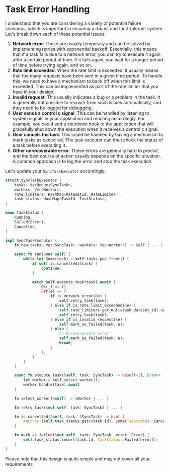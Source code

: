 # Task Error Handling


I understand that you are considering a variety of potential failure scenarios, which is important in ensuring a robust and fault-tolerant system. Let's break down each of these potential issues:

1. **Network error**: These are usually temporary and can be solved by implementing retries with exponential backoff. Essentially, this means that if a task fails due to a network error, you can try to execute it again after a certain period of time. If it fails again, you wait for a longer period of time before trying again, and so on.
2. **Rate limit exceeded**: When the rate limit is exceeded, it usually means that too many requests have been sent in a given time period. To handle this, we need to have a mechanism to back off when this limit is exceeded. This can be implemented as part of the rate limiter that you have in your design.
3. **Invalid request**: This usually indicates a bug or a problem in the task. It is generally not possible to recover from such issues automatically, and they need to be logged for debugging.
4. **User sends a control c signal**: This can be handled by listening to system signals in your application and reacting accordingly. For example, you could add a shutdown hook to the application that will gracefully shut down the execution when it receives a control c signal.
5. **User cancels the task**: This could be handled by having a mechanism to mark tasks as cancelled. The task executor can then check the status of a task before executing it.
6. **Other unrecoverable error**: These errors are generally hard to predict, and the best course of action usually depends on the specific situation. A common approach is to log the error and stop the task execution.

Let's update your `SyncTaskExecutor` accordingly:

```rust
struct SyncTaskExecutor {
    tasks: VecDeque<SyncTask>,
    workers: Vec<Worker>,
    rate_limiters: HashMap<DatasetId, RateLimiter>,
    task_status: HashMap<TaskId, TaskStatus>,
}

enum TaskStatus {
    Running,
    Failed(Error),
    Cancelled,
}

impl SyncTaskExecutor {
    fn new(tasks: Vec<SyncTask>, workers: Vec<Worker>) -> Self { ... }

    async fn run(&mut self) {
        while let Some(task) = self.tasks.pop_front() {
            if self.is_cancelled(&task) {
                continue;
            }

            match self.execute_task(task).await {
                Ok(_) => (),
                Err(e) => {
                    if is_network_error(&e) {
                        self.retry_task(task);
                    } else if is_rate_limit_exceeded(&e) {
                        self.rate_limiters.get_mut(&task.dataset_id).unwrap().freeze();
                        self.retry_task(task);
                    } else if is_invalid_request(&e) {
                        self.mark_as_failed(task, e);
                    } else {
                        // Unrecoverable error
                        self.mark_as_failed(task, e);
                        break;
                    }
                },
            }
        }
    }

    async fn execute_task(&self, task: SyncTask) -> Result<(), Error> {
        let worker = self.select_worker();
        worker.handle(task).await
    }

    fn select_worker(&self) -> &Worker { ... }

    fn retry_task(&mut self, task: SyncTask) { ... }

    fn is_cancelled(&self, task: &SyncTask) -> bool {
        matches!(self.task_status.get(&task.id), Some(TaskStatus::Cancelled))
    }

    fn mark_as_failed(&mut self, task: SyncTask, error: Error) {
        self.task_status.insert(task.id, TaskStatus::Failed(error));
    }
}
```

Please note that this design is quite simple and may not cover all your requirements
